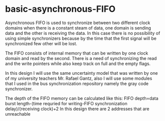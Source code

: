 # basic-asynchronous-FIFO
Asynchronous FIFO is used to synchronize between two different clock domains when there is a constant steam of data, one domain is sending data and the other is receiving the data. In this case there is no possibility of using simple synchronizers because by the time that the first signal will be synchronized few other will be lost.

The FIFO consists of internal memory that can be written by one clock domain and read by the second. There is a need of synchronizing the read and the write pointers while also keep track on full and the empty flags.

In this design I will use the same uncertainty model that was written by one of my university teachers Mr. Rafael Gantz, also I will use some modules that I used in the bus synchronization repository namely the gray code synchronizer.

The depth of the FIFO memory can be calculated like this:
FIFO depth=data burst length-(time requried for writing-FIFO synchronization delay)/(receiving clock)+2
In this design there are 2 addresses that are unreachable


